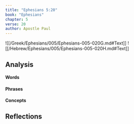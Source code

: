 ```yaml
---
title: "Ephesians 5:20"
book: "Ephesians"
chapter: 5
verse: 20
author: Apostle Paul
---
```

![[/Greek/Ephesians/005/Ephesians-005-020G.md#Text]]
![[/Hebrew/Ephesians/005/Ephesians-005-020H.md#Text]]

## Analysis

#### Words

#### Phrases

#### Concepts

## Reflections
